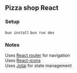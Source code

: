 ## Pizza shop React

### Setup

`bun install`
`bun run dev`

### Notes

Uses [React router](https://reactrouter.com/en/main) for navigation  
Uses [React-icons](https://react-icons.github.io/react-icons/)  
Uses [Jotai](https://jotai.org/) for state management  
